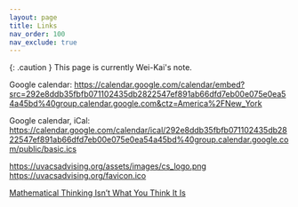 ```yaml
---
layout: page
title: Links
nav_order: 100
nav_exclude: true
---
```



{: .caution }
This page is currently Wei-Kai's note.

Google calendar:
https://calendar.google.com/calendar/embed?src=292e8ddb35fbfb071102435db2822547ef891ab66dfd7eb00e075e0ea54a45bd%40group.calendar.google.com&ctz=America%2FNew_York

Google calendar, iCal:
https://calendar.google.com/calendar/ical/292e8ddb35fbfb071102435db2822547ef891ab66dfd7eb00e075e0ea54a45bd%40group.calendar.google.com/public/basic.ics

https://uvacsadvising.org/assets/images/cs_logo.png
https://uvacsadvising.org/favicon.ico

[Mathematical Thinking Isn’t What You Think It Is](https://www.quantamagazine.org/mathematical-thinking-isnt-what-you-think-it-is-20241118/)

